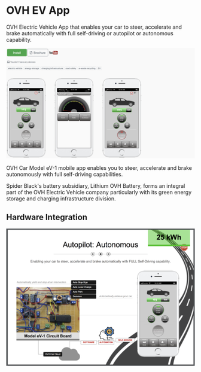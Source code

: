 **OVH EV App**
===
OVH Electric Vehicle App that enables your car to steer, accelerate and brake automatically with full self-driving or autopilot or autonomous capability.

![My Picture](OVHCarApp-Shot-2024-05-29.png)

OVH Car Model eV-1 mobile app enables you to steer, accelerate and brake autonomously with full self-driving capabilities.

Spider Black's battery subsidiary, Lithium OVH Battery, forms an integral part of the OVH Electric Vehicle company particularly with its green energy storage and charging infrastructure division.

Hardware Integration 
--

![My Picture](Screen-Shot-Hardware-2024-05-29.png)
